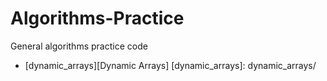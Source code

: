 # Algorithms-Practice
General algorithms practice code

* [dynamic_arrays][Dynamic Arrays]
[dynamic_arrays]: dynamic_arrays/
